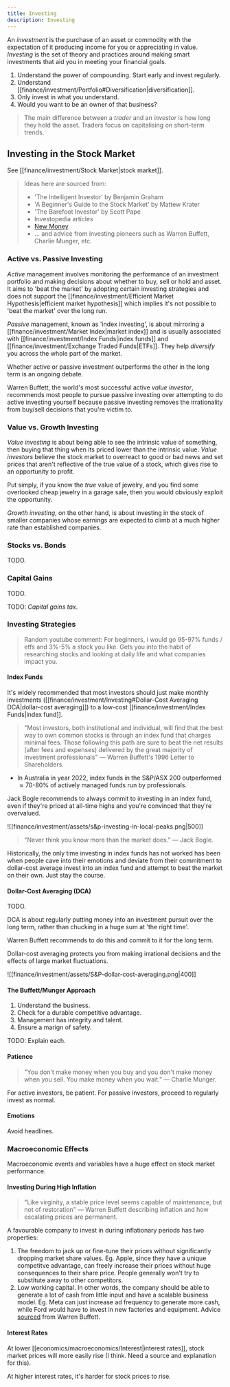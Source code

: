 ```yaml
---
title: Investing
description: Investing
---
```


An *investment* is the purchase of an asset or commodity with the expectation of it producing income for you or appreciating in value. *Investing* is the set of theory and practices around making smart investments that aid you in meeting your financial goals.

1. Understand the power of compounding. Start early and invest regularly.
2. Understand [[finance/investment/Portfolio#Diversification|diversification]].
3. Only invest in what you understand. 
4. Would you want to be an owner of that business? 

> The main difference between a *trader* and an *investor* is how long they hold the asset. Traders focus on capitalising on short-term trends.


## Investing in the Stock Market
See [[finance/investment/Stock Market|stock market]].

> Ideas here are sourced from:
> - 'The Intelligent Investor' by Benjamin Graham
> - 'A Beginner's Guide to the Stock Market' by Mattew Krater
> - 'The Barefoot Investor' by Scott Pape
> - Investopedia articles
> - [New Money](https://www.youtube.com/c/AussieWealthCreation).
> - ... and advice from investing pioneers such as Warren Buffett, Charlie Munger, etc.

### Active vs. Passive Investing
*Active* management involves monitoring the performance of an investment portfolio and making decisions about whether to buy, sell or hold and asset. It aims to 'beat the market' by adopting certain investing strategies and does not support the [[finance/investment/Efficient Market Hypothesis|efficient market hypothesis]] which implies it's not possible to 'beat the market' over the long run.

*Passive* management, known as 'index investing', is about mirroring a [[finance/investment/Market Index|market index]] and is usually associated with [[finance/investment/Index Funds|index funds]] and [[finance/investment/Exchange Traded Funds|ETFs]]. They help *diversify* you across the whole part of the market.

Whether active or passive investment outperforms the other in the long term is an ongoing debate.

Warren Buffett, the world's most successful active *value investor*, recommends most people to pursue passive investing over attempting to do active investing yourself because passive investing removes the irrationality from buy/sell decisions that you're victim to.

### Value vs. Growth Investing
*Value investing* is about being able to see the intrinsic value of something, then buying that thing when its priced lower than the intrinsic value. *Value investors* believe the stock market to overreact to good or bad news and set prices that aren't reflective of the true value of a stock, which gives rise to an opportunity to profit.

Put simply, if you know the *true* value of jewelry, and you find some overlooked cheap jewelry in a garage sale, then you would obviously exploit the opportunity.

*Growth investing*, on the other hand, is about investing in the stock of smaller companies whose earnings are expected to climb at a much higher rate than established companies.

### Stocks vs. Bonds
TODO.

### Capital Gains
TODO.

TODO: *Capital gains tax*.


### Investing Strategies

> Random youtube comment: For beginners, i would go 95-97% funds / etfs and 3%-5% a stock you like. Gets you into the habit of researching stocks and looking at daily life and what companies impact you.


#### Index Funds
It's widely recommended that most investors should just make monthly investments ([[finance/investment/Investing#Dollar-Cost Averaging DCA|dollar-cost averaging]]) to a low-cost [[finance/investment/Index Funds|index fund]].
> "Most investors, both institutional and individual, will find that the best way to own common stocks is through an index fund that charges minimal fees. Those following this path are sure to beat the net results (after fees and expenses) delivered by the great majority of investment professionals" — Warren Buffett's 1996 Letter to Shareholders.
- In Australia in year 2022, index funds in the S&P/ASX 200 outperformed $\approx 70\text{-}80\%$ of actively managed funds run by professionals.

Jack Bogle recommends to always commit to investing in an index fund, even if they're priced at all-time highs and you're convinced that they're overvalued. 

![[finance/investment/assets/s&p-investing-in-local-peaks.png|500]]

> "Never think you know more than the market does." — Jack Bogle.

Historically, the only time investing in index funds has not worked has been when people cave into their emotions and deviate from their commitment to dollar-cost average invest into an index fund and attempt to beat the market on their own. Just stay the course.

#### Dollar-Cost Averaging (DCA)
TODO.

DCA is about regularly putting money into an investment pursuit over the long term, rather than chucking in a huge sum at 'the right time'.

Warren Buffett recommends to do this and commit to it for the long term.

Dollar-cost averaging protects you from making irrational decisions and the effects of large market fluctuations.

![[finance/investment/assets/S&P-dollar-cost-averaging.png|400]]

#### The Buffett/Munger Approach
1. Understand the business.
2. Check for a durable competitive advantage.
3. Management has integrity and talent.
4. Ensure a marign of safety. 

TODO: Explain each.

#### Patience
> "You don't make money when you buy and you don't make money when you sell. You make money when you wait." — Charlie Munger.

For active investors, be patient. For passive investors, proceed to regularly invest as normal.

#### Emotions

Avoid headlines.

### Macroeconomic Effects
Macroeconomic events and variables have a huge effect on stock market performance.

#### Investing During High Inflation
> "Like virginity, a stable price level seems capable of maintenance, but not of restoration" — Warren Buffett describing inflation and how escalating prices are permanent.

A favourable company to invest in during inflationary periods has two properties:
1. The freedom to jack up or fine-tune their prices without significantly dropping market share values. Eg. Apple, since they have a unique competitve advantage, can freely increase their prices without huge consequences to their share price. People generally won't try to substitute away to other competitors.
2.  Low working capital. In other words, the company should be able to generate a lot of cash from little input and have a scalable business model. Eg. Meta can just increase ad frequency to generate more cash, while Ford would have to invest in new factories and equipment.
Advice [sourced](https://arichlife.com.au/how-warren-buffett-says-to-invest-during-high-inflation/) from Warren Buffett.

#### Interest Rates
At lower [[economics/macroeconomics/Interest|interest rates]], stock market prices will more easily rise (I think. Need a source and explanation for this).

At higher interest rates, it's harder for stock prices to rise.

